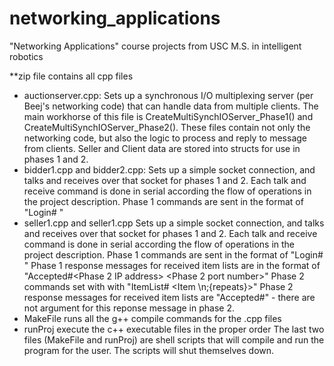 # networking_applications
"Networking Applications" course projects from USC M.S. in intelligent robotics

**zip file contains all cpp files
- auctionserver.cpp:
	Sets up a synchronous I/O multiplexing server (per Beej's networking code) that can handle data from multiple clients.
	The main workhorse of this file is CreateMultiSynchIOServer_Phase1() and CreateMultiSynchIOServer_Phase2().
	These files contain not only the networking code, but also the logic to process and reply to message from clients.
	Seller and Client data are stored into structs for use in phases 1 and 2.
- bidder1.cpp and bidder2.cpp:
	Sets up a simple socket connection, and talks and receives over that socket for phases 1 and 2.
	Each talk and receive command is done in serial according the flow of operations in the project description.
	Phase 1 commands are sent in the format of "Login#<Type> <Name> <Password> <BankAcct>"
- seller1.cpp and seller1.cpp
	Sets up a simple socket connection, and talks and receives over that socket for phases 1 and 2.
	Each talk and receive command is done in serial according the flow of operations in the project description.
	Phase 1 commands are sent in the format of "Login#<Type> <Name> <Password> <BankAcct>"
	Phase 1 response messages for received item lists are in the format of "Accepted#<Phase 2 IP address> <Phase 2 port number>"
	Phase 2 commands set with with "ItemList#<Name> <Item \n;{repeats}>"
	Phase 2 response messages for received item lists are "Accepted#" - there are not argument for this reponse message in phase 2.
- MakeFile
	runs all the g++ compile commands for the .cpp files
- runProj
	execute the c++ executable files in the proper order
The last two files (MakeFile and runProj) are shell scripts that will compile and run the program for the user.
The scripts will shut themselves down.
